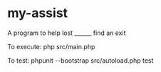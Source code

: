 my-assist
============

A program to help lost ______ find an exit

To execute: php src/main.php

To test: phpunit --bootstrap src/autoload.php test
